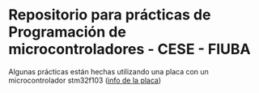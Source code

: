 # Repositorio para prácticas de Programación de microcontroladores - CESE - FIUBA
Algunas prácticas están hechas utilizando una placa con un microcontrolador stm32f103 ([info de la placa](https://stm32-base.org/boards/STM32F103C8T6-Blue-Pill.html))
